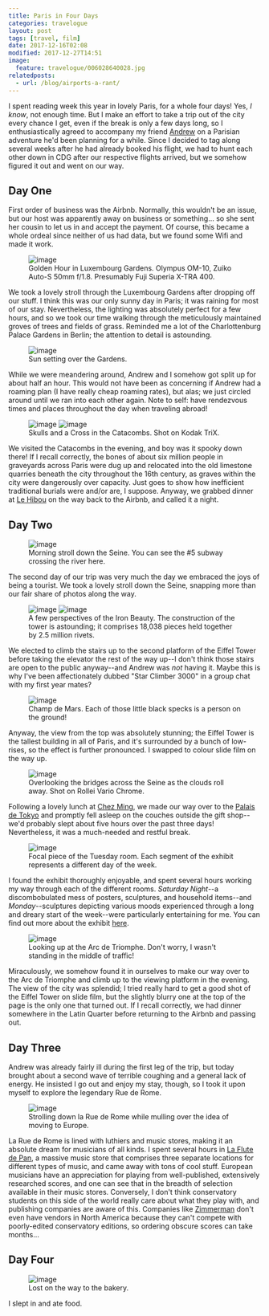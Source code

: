 ```yaml
---
title: Paris in Four Days
categories: travelogue
layout: post
tags: [travel, film]
date: 2017-12-16T02:08
modified: 2017-12-27T14:51
image:
  feature: travelogue/006028640028.jpg
relatedposts:
  - url: /blog/airports-a-rant/
---
```


I spent reading week this year in lovely Paris, for a whole four days! Yes, _I know_, not enough time. But I make an effort to take a trip out of the city every chance I get, even if the break is only a few days long, so I enthusiastically agreed to accompany my friend [Andrew](https://www.facebook.com/andrew.hoang.39) on a Parisian adventure he'd been planning for a while. Since I decided to tag along several weeks after he had already booked his flight, we had to hunt each other down in CDG after our respective flights arrived, but we somehow figured it out and went on our way.

## Day One

First order of business was the Airbnb. Normally, this wouldn't be an issue, but our host was apparently away on business or something... so she sent her cousin to let us in and accept the payment. Of course, this became a whole ordeal since neither of us had data, but we found some Wifi and made it work.

<figure>
	<img src="/images/travelogue/paris-in-four-days/000063640033.jpg" alt="image">
	<figcaption>Golden Hour in Luxembourg Gardens. Olympus OM-10, Zuiko Auto-S 50mm f/1.8. Presumably Fuji Superia X-TRA 400.</figcaption>
</figure>

We took a lovely stroll through the Luxembourg Gardens after dropping off our stuff. I think this was our only sunny day in Paris; it was raining for most of our stay. Nevertheless, the lighting was absolutely perfect for a few hours, and so we took our time walking through the meticulously maintained groves of trees and fields of grass. Reminded me a lot of the Charlottenburg Palace Gardens in Berlin; the attention to detail is astounding.

<figure>
  <img src="/images/travelogue/paris-in-four-days/000063640034.jpg" alt="image">
  <figcaption>Sun setting over the Gardens.</figcaption>
</figure>

While we were meandering around, Andrew and I somehow got split up for about half an hour. This would not have been as concerning if Andrew had a roaming plan (I have really cheap roaming rates), but alas; we just circled around until we ran into each other again. Note to self: have rendezvous times and places throughout the day when traveling abroad!

<figure class="half">
	<img src="/images/travelogue/paris-in-four-days/000062820023.jpg" alt="image">
  <img src="/images/travelogue/paris-in-four-days/000062820024.jpg" alt="image">
	<figcaption>Skulls and a Cross in the Catacombs. Shot on Kodak TriX.</figcaption>
</figure>

We visited the Catacombs in the evening, and boy was it spooky down there! If I recall correctly, the bones of about six million people in graveyards across Paris were dug up and relocated into the old limestone quarries beneath the city throughout the 16th century, as graves within the city were dangerously over capacity. Just goes to show how inefficient traditional burials were and/or are, I suppose. Anyway, we grabbed dinner at [Le Hibou](http://lehibouparis.fr/en/services) on the way back to the Airbnb, and called it a night.

## Day Two

<figure>
	<img src="/images/travelogue/paris-in-four-days/000062820015.jpg" alt="image">
	<figcaption>Morning stroll down the Seine. You can see the #5 subway crossing the river here.</figcaption>
</figure>

The second day of our trip was very much the day we embraced the joys of being a tourist. We took a lovely stroll down the Seine, snapping more than our fair share of photos along the way.

<figure class="half">
  <img src="/images/travelogue/paris-in-four-days/000062820009.jpg" alt="image">
  <img src="/images/travelogue/paris-in-four-days/000062820013.jpg" alt="image">
	<figcaption>A few perspectives of the Iron Beauty. The construction of the tower is astounding; it comprises 18,038 pieces held together by 2.5 million rivets.</figcaption>
</figure>

We elected to climb the stairs up to the second platform of the Eiffel Tower before taking the elevator the rest of the way up--I don't think those stairs are open to the public anyway--and Andrew was _not_ having it. Maybe this is why I've been affectionately dubbed "Star Climber 3000" in a group chat with my first year mates?

<figure>
	<img src="/images/travelogue/paris-in-four-days/000062820002.jpg" alt="image">
	<figcaption>Champ de Mars. Each of those little black specks is a person on the ground!</figcaption>
</figure>

Anyway, the view from the top was absolutely stunning; the Eiffel Tower is the tallest building in all of Paris, and it's surrounded by a bunch of low-rises, so the effect is further pronounced. I swapped to colour slide film on the way up.

<figure>
	<img src="/images/travelogue/paris-in-four-days/006028640005.jpg" alt="image">
	<figcaption>Overlooking the bridges across the Seine as the clouds roll away. Shot on Rollei Vario Chrome.</figcaption>
</figure>

Following a lovely lunch at [Chez Ming](http://www.chezming.fr), we made our way over to the [Palais de Tokyo](http://www.palaisdetokyo.com/en) and promptly fell asleep on the couches outside the gift shop--we'd probably slept about five hours over the past three days! Nevertheless, it was a much-needed and restful break.

<figure>
	<img src="/images/travelogue/paris-in-four-days/006028640020.jpg" alt="image">
	<figcaption>Focal piece of the Tuesday room. Each segment of the exhibit represents a different day of the week.</figcaption>
</figure>

I found the exhibit thoroughly enjoyable, and spent several hours working my way through each of the different rooms. _Saturday Night_--a discombobulated mess of posters, sculptures, and household items--and _Monday_--sculptures depicting various moods experienced through a long and dreary start of the week--were particularly entertaining for me. You can find out more about the exhibit [here](http://www.palaisdetokyo.com/en/event/carte-blanche-camille-henrot).

<figure>
  <img src="/images/travelogue/paris-in-four-days/006028640025.jpg" alt="image">
  <figcaption>Looking up at the Arc de Triomphe. Don't worry, I wasn't standing in the middle of traffic!</figcaption>
</figure>

Miraculously, we somehow found it in ourselves to make our way over to the Arc de Triomphe and climb up to the viewing platform in the evening. The view of the city was splendid; I tried really hard to get a good shot of the Eiffel Tower on slide film, but the slightly blurry one at the top of the page is the only one that turned out. If I recall correctly, we had dinner somewhere in the Latin Quarter before returning to the Airbnb and passing out.

## Day Three

Andrew was already fairly ill during the first leg of the trip, but today brought about a second wave of terrible coughing and a general lack of energy. He insisted I go out and enjoy my stay, though, so I took it upon myself to explore the legendary Rue de Rome.

<figure>
  <img src="/images/travelogue/paris-in-four-days/006028640031-2.jpg" alt="image">
  <figcaption>Strolling down la Rue de Rome while mulling over the idea of moving to Europe.</figcaption>
</figure>

La Rue de Rome is lined with luthiers and music stores, making it an absolute dream for musicians of all kinds. I spent several hours in [La Flute de Pan](https://www.laflutedepan.com), a massive music store that comprises three separate locations for different types of music, and came away with tons of cool stuff. European musicians have an appreciation for playing from well-published, extensively researched scores, and one can see that in the breadth of selection available in their music stores. Conversely, I don't think conservatory students on this side of the world really care about what they play with, and publishing companies are aware of this. Companies like [Zimmerman](https://www.musikverlag-zimmermann.de) don't even have vendors in North America because they can't compete with poorly-edited conservatory editions, so ordering obscure scores can take months...

## Day Four

<figure>
  <img src="/images/travelogue/paris-in-four-days/006028640038-2.jpg" alt="image">
  <figcaption>Lost on the way to the bakery.</figcaption>
</figure>

I slept in and ate food.
